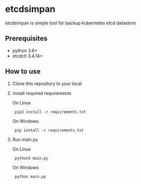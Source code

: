 # etcdsimpan
etcdsimpan is simple tool for backup kubernetes etcd datastore  

## Prerequisites  

- python 3.6+  
- etcdctl 3.4.14+

## How to use  
 
1. Clone this repository to your local  
2. Install required requirements  

    On Linux  

        pip3 install -r requirements.txt  

    On Windows

        pip install -r requirements.txt  

3. Run main.py  

    On Linux  

        python3 main.py  

    On Windows  

        python main.py  